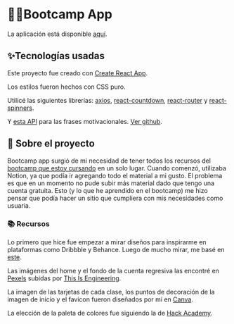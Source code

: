 # 👩‍💻Bootcamp App

La aplicación está disponible [aquí](https://bootcampapp.netlify.app/).

## ✨Tecnologías usadas

Este proyecto fue creado con [Create React App](https://github.com/facebook/create-react-app). 

Los estilos fueron hechos con CSS puro. 

Utilicé las siguientes librerías: 
    [axios](https://www.npmjs.com/package/axios),
    [react-countdown](https://www.npmjs.com/package/react-countdown), 
    [react-router](https://reactrouter.com/) y 
    [react-spinners](https://www.npmjs.com/package/react-spinners).

Y [esta API](https://type.fit/api/quotes) para las frases motivacionales. [Ver github](https://github.com/ssokurenko/quotes-react-app).


## 📝 Sobre el proyecto

Bootcamp app surgió de mi necesidad de tener todos los recursos del [bootcamp que estoy cursando](https://ha.dev/cursos/coding-bootcamp) en un solo lugar. Cuando comenzó, utilizaba Notion, ya que podía ir agregando todo el material a mi gusto. El problema es que en un momento no pude subir más material dado que tengo una cuenta gratuita. Esto (y lo que he aprendido en el bootcamp) me hizo pensar que podía hacer un sitio que cumpliera con mis necesidades como usuaria.


### 📚 Recursos
Lo primero que hice fue empezar a mirar diseños para inspirarme en plataformas como Dribbble y Behance. Luego de mucho mirar, me basé en [este](https://dribbble.com/shots/15268795-Learning-platform-Web-app).

Las imágenes del home y el fondo de la cuenta regresiva las encontré en [Pexels](https://pexels.com/) subidas por [This Is Engineering](https://www.pexels.com/es-es/@thisisengineering/).

La imagen de las tarjetas de cada clase, los puntos de decoración de la imagen de inicio y el favicon fueron diseñados por mí en [Canva](https://canva.com/).

La elección de la paleta de colores fue siguiendo la de [Hack Academy](https://ha.dev/).

